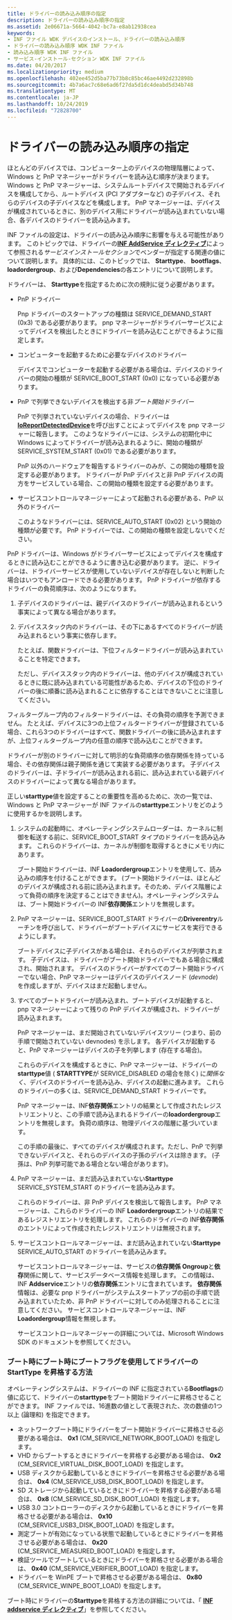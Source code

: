 ```yaml
---
title: ドライバーの読み込み順序の指定
description: ドライバーの読み込み順序の指定
ms.assetid: 2e06671a-5664-4042-bc7a-e8ab12938cea
keywords:
- INF ファイル WDK デバイスのインストール、ドライバーの読み込み順序
- ドライバーの読み込み順序 WDK INF ファイル
- 読み込み順序 WDK INF ファイル
- サービス-インストール-セクション WDK INF ファイル
ms.date: 04/20/2017
ms.localizationpriority: medium
ms.openlocfilehash: 402ee452d5ba77b73b8c85bc46ae4492d232898b
ms.sourcegitcommit: 4b7a6ac7c68e6ad6f27da5d1dc4deabd5d34b748
ms.translationtype: MT
ms.contentlocale: ja-JP
ms.lasthandoff: 10/24/2019
ms.locfileid: "72828700"
---
```

# <a name="specifying-driver-load-order"></a>ドライバーの読み込み順序の指定





ほとんどのデバイスでは、コンピューター上のデバイスの物理階層によって、Windows と PnP マネージャーがドライバーを読み込む順序が決まります。 Windows と PnP マネージャーは、システムルートデバイスで開始されるデバイスを構成してから、ルートデバイス (PCI アダプターなど) の子デバイス、それらのデバイスの子デバイスなどを構成します。 PnP マネージャーは、デバイスが構成されているときに、別のデバイス用にドライバーが読み込まれていない場合、各デバイスのドライバーを読み込みます。

INF ファイルの設定は、ドライバーの読み込み順序に影響を与える可能性があります。 このトピックでは、ドライバーの[**INF AddService ディレクティブ**](inf-addservice-directive.md)によって参照される*サービスインストールセクション*でベンダーが指定する関連の値について説明します。 具体的には、このトピックでは、 **Starttype**、 **bootflags**、 **loadordergroup**、および**Dependencies**の各エントリについて説明します。

ドライバーは、 **Starttype**を指定するために次の規則に従う必要があります。

-   PnP ドライバー

    Pnp ドライバーのスタートアップの種類は SERVICE_DEMAND_START (0x3) である必要があります。 pnp マネージャーがドライバーサービスによってデバイスを検出したときにドライバーを読み込むことができるように指定します。

-   コンピューターを起動するために必要なデバイスのドライバー

    デバイスでコンピューターを起動する必要がある場合は、デバイスのドライバーの開始の種類が SERVICE_BOOT_START (0x0) になっている必要があります。

-   PnP で列挙できないデバイスを検出する非*ブート開始ドライバー*

    PnP で列挙されていないデバイスの場合、ドライバーは[**IoReportDetectedDevice**](https://docs.microsoft.com/windows-hardware/drivers/ddi/ntddk/nf-ntddk-ioreportdetecteddevice)を呼び出すことによってデバイスを pnp マネージャーに報告します。 このようなドライバーには、システムの初期化中に Windows によってドライバーが読み込まれるように、開始の種類が SERVICE_SYSTEM_START (0x01) である必要があります。

    PnP 以外のハードウェアを報告するドライバーのみが、この開始の種類を設定する必要があります。 ドライバーが PnP デバイスと非 PnP デバイスの両方をサービスしている場合、この開始の種類を設定する必要があります。

-   サービスコントロールマネージャーによって起動される必要がある、PnP 以外のドライバー

    このようなドライバーには、SERVICE_AUTO_START (0x02) という開始の種類が必要です。 PnP ドライバーでは、この開始の種類を設定しないでください。

PnP ドライバーは、Windows がドライバーサービスによってデバイスを構成するときに読み込むことができるように書き込む必要があります。 逆に、ドライバーは、ドライバーサービスが使用していないデバイスが存在しないと判断した場合はいつでもアンロードできる必要があります。 PnP ドライバーが依存するドライバーの負荷順序は、次のようになります。

1.  子デバイスのドライバーは、親デバイスのドライバーが読み込まれるという事実によって異なる場合があります。

2.  デバイススタック内のドライバーは、その下にあるすべてのドライバーが読み込まれるという事実に依存します。

    たとえば、関数ドライバーは、下位フィルタードライバーが読み込まれていることを特定できます。

    ただし、デバイススタック内のドライバーは、他のデバイスが構成されているときに既に読み込まれている可能性があるため、デバイスの下位のドライバーの後に順番に読み込まれることに依存することはできないことに注意してください。

フィルターグループ内のフィルタードライバーは、その負荷の順序を予測できません。 たとえば、デバイスに3つの上位フィルタードライバーが登録されている場合、これら3つのドライバーはすべて、関数ドライバーの後に読み込まれますが、上位フィルターグループ内の任意の順序で読み込むことができます。

ドライバーが別のドライバーに対して明示的な負荷順序の依存関係を持っている場合、その依存関係は親子関係を通じて実装する必要があります。 子デバイスのドライバーは、子ドライバーが読み込まれる前に、読み込まれている親デバイスのドライバーによって異なる場合があります。

正しい**starttype**値を設定することの重要性を高めるために、次の一覧では、Windows と PnP マネージャーが INF ファイルの**starttype**エントリをどのように使用するかを説明します。

1.  システムの起動時に、オペレーティングシステムローダーは、カーネルに制御を転送する前に、SERVICE_BOOT_START タイプのドライバーを読み込みます。 これらのドライバーは、カーネルが制御を取得するときにメモリ内にあります。

    ブート開始ドライバーは、INF **Loadordergroup**エントリを使用して、読み込みの順序を付けることができます。 (ブート開始ドライバーは、ほとんどのデバイスが構成される前に読み込まれます。そのため、デバイス階層によって負荷の順序を決定することはできません)。オペレーティングシステムは、ブート開始ドライバーの INF**依存関係**エントリを無視します。

2.  PnP マネージャーは、SERVICE_BOOT_START ドライバーの**Driverentry**ルーチンを呼び出して、ドライバーがブートデバイスにサービスを実行できるようにします。

    ブートデバイスに子デバイスがある場合は、それらのデバイスが列挙されます。 子デバイスは、ドライバーがブート開始ドライバーでもある場合に構成され、開始されます。 デバイスのドライバーがすべてのブート開始ドライバーでない場合、PnP マネージャーはデバイスのデバイスノード (*devnode*) を作成しますが、デバイスはまだ起動しません。

3.  すべてのブートドライバーが読み込まれ、ブートデバイスが起動すると、pnp マネージャーによって残りの PnP デバイスが構成され、ドライバーが読み込まれます。

    PnP マネージャーは、まだ開始されていないデバイスツリー (つまり、前の手順で開始されていない devnodes) を示します。 各デバイスが起動すると、PnP マネージャーはデバイスの子を列挙します (存在する場合)。

    これらのデバイスを構成するときに、PnP マネージャーは、ドライバーの**starttype**値 ( **STARTTYPE**が SERVICE_DISABLED の場合を除く) に*関係なく*、デバイスのドライバーを読み込み、デバイスの起動に進みます。 これらのドライバーの多くは、SERVICE_DEMAND_START ドライバーです。

    PnP マネージャーは、INF**依存関係**エントリの結果として作成されたレジストリエントリと、この手順で読み込まれるドライバーの**loadordergroup**エントリを無視します。 負荷の順序は、物理デバイスの階層に基づいています。

    この手順の最後に、すべてのデバイスが構成されます。ただし、PnP で列挙できないデバイスと、それらのデバイスの子孫のデバイスは除きます。 (子孫は、PnP 列挙可能である場合とない場合があります)。

4.  PnP マネージャーは、まだ読み込まれていない**Starttype** SERVICE_SYSTEM_START のドライバーを読み込みます。

    これらのドライバーは、非 PnP デバイスを検出して報告します。 PnP マネージャーは、これらのドライバーの INF **Loadordergroup**エントリの結果であるレジストリエントリを処理します。 これらのドライバーの INF**依存関係**のエントリによって作成されたレジストリエントリは無視されます。

5.  サービスコントロールマネージャーは、まだ読み込まれていない**Starttype** SERVICE_AUTO_START のドライバーを読み込みます。

    サービスコントロールマネージャーは、サービスの**依存関係 Ongroup**と**依存**関係に関して、サービスデータベース情報を処理します。 この情報は、INF **Addservice**エントリの**依存関係**エントリに含まれています。 **依存関係**情報は、必要な pnp ドライバーがシステムスタートアップの前の手順で読み込まれていたため、非 PnP ドライバーに対してのみ処理されることに注意してください。 サービスコントロールマネージャーは、INF **Loadordergroup**情報を無視します。

    サービスコントロールマネージャーの詳細については、Microsoft Windows SDK のドキュメントを参照してください。

### <a name="using-bootflags-to-promote-a-drivers-starttype-at-boot-depending-on-boot-scenario"></a>ブート時にブート時にブートフラグを使用してドライバーの StartType を昇格する方法

オペレーティングシステムは、ドライバーの INF に指定されている**Bootflags**の値に応じて、ドライバーの**starttype**をブート開始ドライバーに昇格させることができます。 INF ファイルでは、16進数の値として表現された、次の数値の1つ以上 (論理和) を指定できます。

-   ネットワークブート時にドライバーをブート開始ドライバーに昇格させる必要がある場合は、 **0x1** (CM_SERVICE_NETWORK_BOOT_LOAD) を指定します。
-   VHD からブートするときにドライバーを昇格する必要がある場合は、 **0x2** (CM_SERVICE_VIRTUAL_DISK_BOOT_LOAD) を指定します。
-   USB ディスクから起動しているときにドライバーを昇格させる必要がある場合は、 **0x4** (CM_SERVICE_USB_DISK_BOOT_LOAD) を指定します。
-   SD ストレージから起動しているときにドライバーを昇格する必要がある場合は、 **0x8** (CM_SERVICE_SD_DISK_BOOT_LOAD) を指定します。
-   USB 3.0 コントローラーのディスクから起動しているときにドライバーを昇格させる必要がある場合は、 **0x10** (CM_SERVICE_USB3_DISK_BOOT_LOAD) を指定します。
-   測定ブートが有効になっている状態で起動しているときにドライバーを昇格させる必要がある場合は、 **0x20** (CM_SERVICE_MEASURED_BOOT_LOAD) を指定します。
-   検証ツールでブートしているときにドライバーを昇格させる必要がある場合は、 **0x40** (CM_SERVICE_VERIFIER_BOOT_LOAD) を指定します。
-   ドライバーを WinPE ブートで昇格させる必要がある場合は、 **0x80** (CM_SERVICE_WINPE_BOOT_LOAD) を指定します。

ブート時にドライバーの**Starttype**を昇格する方法の詳細については、「 [**INF addservice ディレクティブ**](inf-addservice-directive.md)」を参照してください。

 

 





